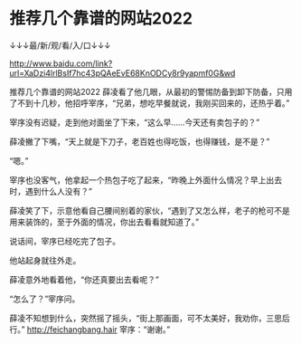 # 推荐几个靠谱的网站2022

↓↓↓最/新/观/看/入/口↓↓↓

http://www.baidu.com/link?url=XaDzi4lrlBsIf7hc43pQAeEvE68KnODCy8r9yapmf0G&wd

推荐几个靠谱的网站2022
薛凌看了他几眼，从最初的警惕防备到卸下防备，只用了不到十几秒，他招呼宰序，“兄弟，想吃早餐就说，我刚买回来的，还热乎着。”

宰序没有迟疑，走到他对面坐了下来，“这么早……今天还有卖包子的？”

薛凌撇了下嘴，“天上就是下刀子，老百姓也得吃饭，也得赚钱，是不是？”

“嗯。”

宰序也没客气，他拿起一个热包子吃了起来，“昨晚上外面什么情况？早上出去时，遇到什么人没有？”

薛凌笑了下，示意他看自己腰间别着的家伙，“遇到了又怎么样，老子的枪可不是用来装饰的，至于外面的情况，你出去看看就知道了。”

说话间，宰序已经吃完了包子。

他站起身就往外走。

薛凌意外地看着他，“你还真要出去看呢？”

“怎么了？”宰序问。

薛凌不知想到什么，突然摇了摇头，“街上那画面，可不太美好，我劝你，三思后行。”
http://feichangbang.hair
宰序：“谢谢。”
